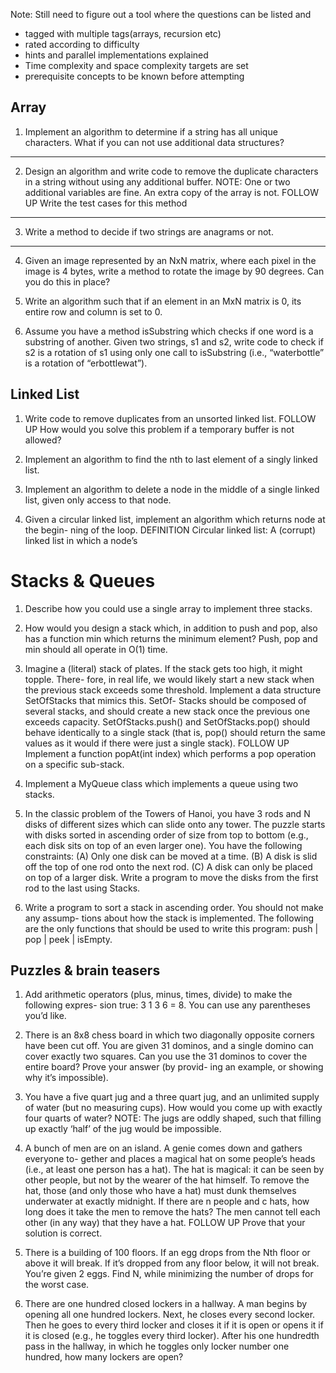 Note: Still need to figure out a tool where the questions can be listed and
  * tagged with multiple tags(arrays, recursion etc)
  * rated according to difficulty
  * hints and parallel implementations explained
  * Time complexity and space complexity targets are set
  * prerequisite concepts to be known before attempting


## Array

  1. Implement an algorithm to determine if a string has all unique characters. What if you
  can not use additional data structures?
  ___________________________________

  2. Design an algorithm and write code to remove the duplicate characters in a string
without using any additional buffer. NOTE: One or two additional variables are fine.
An extra copy of the array is not.
FOLLOW UP
Write the test cases for this method

----------------------------------------

3. Write a method to decide if two strings are anagrams or not.

-----------------------------------------

4. Given an image represented by an NxN matrix, where each pixel in the image is 4
bytes, write a method to rotate the image by 90 degrees. Can you do this in place?

5. Write an algorithm such that if an element in an MxN matrix is 0, its entire row and
column is set to 0.

6. Assume you have a method isSubstring which checks if one word is a substring of
another. Given two strings, s1 and s2, write code to check if s2 is a rotation of s1 using
only one call to isSubstring (i.e., “waterbottle” is a rotation of “erbottlewat”).

## Linked List

1. Write code to remove duplicates from an unsorted linked list.
FOLLOW UP
How would you solve this problem if a temporary buffer is not allowed?

2. Implement an algorithm to find the nth to last element of a singly linked list.

3. Implement an algorithm to delete a node in the middle of a single linked list, given
only access to that node.

4. Given a circular linked list, implement an algorithm which returns node at the begin-
ning of the loop.
DEFINITION
Circular linked list: A (corrupt) linked list in which a node’s


# Stacks & Queues

1. Describe how you could use a single array to implement three stacks.

2. How would you design a stack which, in addition to push and pop, also has a function
min which returns the minimum element? Push, pop and min should all operate in
O(1) time.

3. Imagine a (literal) stack of plates. If the stack gets too high, it might topple. There-
fore, in real life, we would likely start a new stack when the previous stack exceeds
some threshold. Implement a data structure SetOfStacks that mimics this. SetOf-
Stacks should be composed of several stacks, and should create a new stack once
the previous one exceeds capacity. SetOfStacks.push() and SetOfStacks.pop() should
behave identically to a single stack (that is, pop() should return the same values as it
would if there were just a single stack).
FOLLOW UP
Implement a function popAt(int index) which performs a pop operation on a specific
sub-stack.

4. Implement a MyQueue class which implements a queue using two stacks.

5. In the classic problem of the Towers of Hanoi, you have 3 rods and N disks of different
sizes which can slide onto any tower. The puzzle starts with disks sorted in ascending
order of size from top to bottom (e.g., each disk sits on top of an even larger one). You
have the following constraints:
(A) Only one disk can be moved at a time.
(B) A disk is slid off the top of one rod onto the next rod.
(C) A disk can only be placed on top of a larger disk.
Write a program to move the disks from the first rod to the last using Stacks.

6. Write a program to sort a stack in ascending order. You should not make any assump-
tions about how the stack is implemented. The following are the only functions that
should be used to write this program: push | pop | peek | isEmpty.

## Puzzles & brain teasers

1. Add arithmetic operators (plus, minus, times, divide) to make the following expres-
sion true: 3 1 3 6 = 8. You can use any parentheses you’d like.

2. There is an 8x8 chess board in which two diagonally opposite corners have been cut
off. You are given 31 dominos, and a single domino can cover exactly two squares.
Can you use the 31 dominos to cover the entire board? Prove your answer (by provid-
ing an example, or showing why it’s impossible).

3. You have a five quart jug and a three quart jug, and an unlimited supply of water
(but no measuring cups). How would you come up with exactly four quarts of water?
NOTE: The jugs are oddly shaped, such that filling up exactly ‘half’ of the jug would
be impossible.

4. A bunch of men are on an island. A genie comes down and gathers everyone to-
gether and places a magical hat on some people’s heads (i.e., at least one person has
a hat). The hat is magical: it can be seen by other people, but not by the wearer of
the hat himself. To remove the hat, those (and only those who have a hat) must dunk
themselves underwater at exactly midnight. If there are n people and c hats, how
long does it take the men to remove the hats? The men cannot tell each other (in any
way) that they have a hat.
FOLLOW UP
Prove that your solution is correct.

5. There is a building of 100 floors. If an egg drops from the Nth floor or above it will
break. If it’s dropped from any floor below, it will not break. You’re given 2 eggs. Find
N, while minimizing the number of drops for the worst case.

6. There are one hundred closed lockers in a hallway. A man begins by opening all one
hundred lockers. Next, he closes every second locker. Then he goes to every third
locker and closes it if it is open or opens it if it is closed (e.g., he toggles every third
locker). After his one hundredth pass in the hallway, in which he toggles only locker
number one hundred, how many lockers are open?

